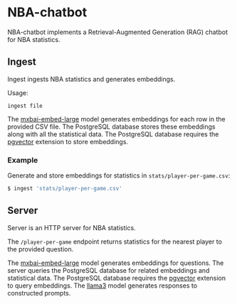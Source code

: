 # NBA-chatbot

NBA-chatbot implements a Retrieval-Augmented Generation (RAG) chatbot for
NBA statistics.

## Ingest

Ingest ingests NBA statistics and generates embeddings.

Usage:

    ingest file

The [mxbai-embed-large] model generates embeddings for each row in the provided
CSV file. The PostgreSQL database stores these embeddings along with all the
statistical data. The PostgreSQL database requires the [pgvector] extension
to store embeddings.

### Example

Generate and store embeddings for statistics in `stats/player-per-game.csv`:

```sh
$ ingest 'stats/player-per-game.csv'
```

## Server

Server is an HTTP server for NBA statistics.

The `/player-per-game` endpoint returns statistics for the nearest player
to the provided question.

The [mxbai-embed-large] model generates embeddings for questions. The server
queries the PostgreSQL database for related embeddings and statistical
data. The PostgreSQL database requires the [pgvector] extension to query
embeddings. The [llama3](https://ollama.com/library/llama3) model generates
responses to constructed prompts.

[mxbai-embed-large]: https://ollama.com/library/mxbai-embed-large
[pgvector]: https://github.com/pgvector/pgvector
